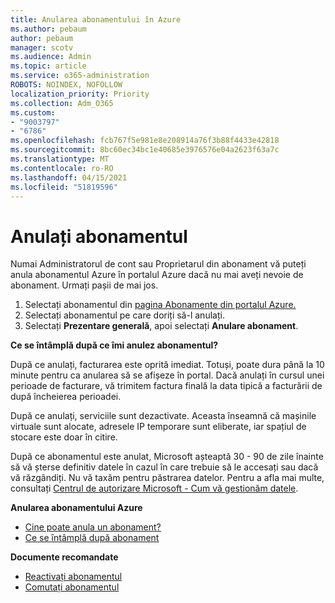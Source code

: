 ```yaml
---
title: Anularea abonamentului în Azure
ms.author: pebaum
author: pebaum
manager: scotv
ms.audience: Admin
ms.topic: article
ms.service: o365-administration
ROBOTS: NOINDEX, NOFOLLOW
localization_priority: Priority
ms.collection: Adm_O365
ms.custom:
- "9003797"
- "6786"
ms.openlocfilehash: fcb767f5e981e8e208914a76f3b88f4433e42818
ms.sourcegitcommit: 8bc60ec34bc1e40685e3976576e04a2623f63a7c
ms.translationtype: MT
ms.contentlocale: ro-RO
ms.lasthandoff: 04/15/2021
ms.locfileid: "51819596"
---
```

# <a name="cancel-subscription"></a>Anulați abonamentul

Numai Administratorul de cont sau Proprietarul din abonament vă puteți anula abonamentul Azure în portalul Azure dacă nu mai aveți nevoie de abonament. Urmați pașii de mai jos.

1. Selectați abonamentul din [pagina Abonamente din portalul Azure.](https://portal.azure.com/#blade/Microsoft_Azure_Billing/SubscriptionsBlade)
2. Selectați abonamentul pe care doriți să-l anulați.
3. Selectați **Prezentare generală**, apoi selectați **Anulare abonament**.

**Ce se întâmplă după ce îmi anulez abonamentul?**

După ce anulați, facturarea este oprită imediat. Totuși, poate dura până la 10 minute pentru ca anularea să se afișeze în portal. Dacă anulați în cursul unei perioade de facturare, vă trimitem factura finală la data tipică a facturării de după încheierea perioadei.

După ce anulați, serviciile sunt dezactivate. Aceasta înseamnă că mașinile virtuale sunt alocate, adresele IP temporare sunt eliberate, iar spațiul de stocare este doar în citire.

După ce abonamentul este anulat, Microsoft așteaptă 30 - 90 de zile înainte să vă șterse definitiv datele în cazul în care trebuie să le accesați sau dacă vă răzgândiți. Nu vă taxăm pentru păstrarea datelor. Pentru a afla mai multe, consultați [Centrul de autorizare Microsoft - Cum vă gestionăm datele](https://go.microsoft.com/fwLink/p/?LinkID=822930&clcid=0x409).

**Anularea abonamentului Azure**

- [Cine poate anula un abonament?](https://docs.microsoft.com/azure/billing/billing-how-to-cancel-azure-subscription?WT.mc_id=Portal-Microsoft_Azure_Support#who-can-cancel-a-subscription)
- [Ce se întâmplă după abonament](https://docs.microsoft.com/azure/billing/billing-how-to-cancel-azure-subscription?WT.mc_id=Portal-Microsoft_Azure_Support#what-happens-after-i-cancel-my-subscription)

**Documente recomandate**

- [Reactivați abonamentul](https://docs.microsoft.com/azure/billing/billing-how-to-cancel-azure-subscription?WT.mc_id=Portal-Microsoft_Azure_Support#reactivate-subscription)
- [Comutați abonamentul](https://docs.microsoft.com/azure/billing/billing-how-to-switch-azure-offer?WT.mc_id=Portal-Microsoft_Azure_Support)